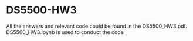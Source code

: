 # DS5500-HW3
All the answers and relevant code could be found in the DS5500_HW3.pdf. DS5500_HW3.ipynb is used to conduct the code
